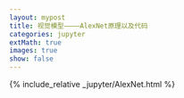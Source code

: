 ```yaml
---
layout: mypost
title: 视觉模型————AlexNet原理以及代码
categories: jupyter
extMath: true
images: true
show: false
---
```


{% include_relative _jupyter/AlexNet.html %}
